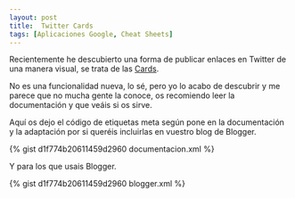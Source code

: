 ```yaml
---
layout: post
title:  Twitter Cards
tags: [Aplicaciones Google, Cheat Sheets]
---
```

Recientemente he descubierto una forma de publicar enlaces en Twitter de una manera visual, se trata de las <a href="https://dev.twitter.com/cards/getting-started">Cards</a>.

No es una funcionalidad nueva, lo sé, pero yo lo acabo de descubrir y me parece que no mucha gente la conoce, os recomiendo leer la documentación y que veáis si os sirve.

Aquí os dejo el código de etiquetas meta según pone en la documentación y la adaptación por si queréis incluirlas en vuestro blog de Blogger.

{% gist d1f774b20611459d2960 documentacion.xml %}

Y para los que usais Blogger.

{% gist d1f774b20611459d2960 blogger.xml %}
